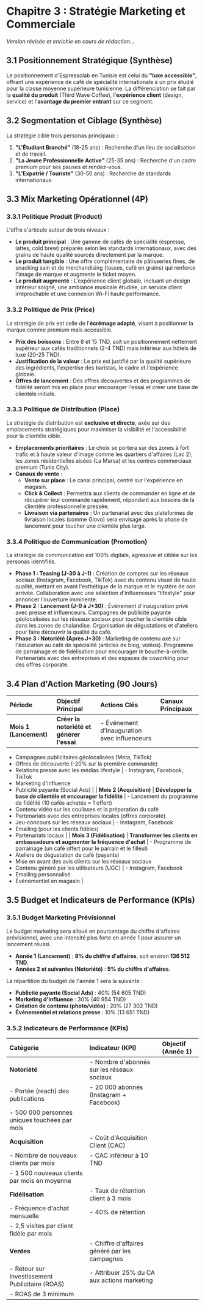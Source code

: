# Chapitre 3 : Stratégie Marketing et Commerciale

*Version révisée et enrichie en cours de rédaction...*

## 3.1 Positionnement Stratégique (Synthèse)

Le positionnement d'Espressolab en Tunisie est celui du **"luxe accessible"**, offrant une expérience de café de spécialité internationale à un prix étudié pour la classe moyenne supérieure tunisienne. La différenciation se fait par la **qualité du produit** (Third Wave Coffee), l'**expérience client** (design, service) et l'**avantage du premier entrant** sur ce segment.

## 3.2 Segmentation et Ciblage (Synthèse)

La stratégie cible trois personas principaux :
1.  **"L'Étudiant Branché"** (18-25 ans) : Recherche d'un lieu de socialisation et de travail.
2.  **"La Jeune Professionnelle Active"** (25-35 ans) : Recherche d'un cadre premium pour ses pauses et rendez-vous.
3.  **"L'Expatrié / Touriste"** (30-50 ans) : Recherche de standards internationaux.

## 3.3 Mix Marketing Opérationnel (4P)

### 3.3.1 Politique Produit (Product)

L'offre s'articule autour de trois niveaux :
- **Le produit principal** : Une gamme de cafés de spécialité (espresso, lattes, cold brew) préparés selon les standards internationaux, avec des grains de haute qualité sourcés directement par la marque.
- **Le produit tangible** : Une offre complémentaire de pâtisseries fines, de snacking sain et de merchandising (tasses, café en grains) qui renforce l'image de marque et augmente le ticket moyen.
- **Le produit augmenté** : L'expérience client globale, incluant un design intérieur soigné, une ambiance musicale étudiée, un service client irréprochable et une connexion Wi-Fi haute performance.

### 3.3.2 Politique de Prix (Price)

La stratégie de prix est celle de l'**écrémage adapté**, visant à positionner la marque comme premium mais accessible.
- **Prix des boissons** : Entre 8 et 15 TND, soit un positionnement nettement supérieur aux cafés traditionnels (2-4 TND) mais inférieur aux hôtels de luxe (20-25 TND).
- **Justification de la valeur** : Le prix est justifié par la qualité supérieure des ingrédients, l'expertise des baristas, le cadre et l'expérience globale.
- **Offres de lancement** : Des offres découvertes et des programmes de fidélité seront mis en place pour encourager l'essai et créer une base de clientèle initiale.

### 3.3.3 Politique de Distribution (Place)

La stratégie de distribution est **exclusive et directe**, axée sur des emplacements stratégiques pour maximiser la visibilité et l'accessibilité pour la clientèle cible.
- **Emplacements prioritaires** : Le choix se portera sur des zones à fort trafic et à haute valeur d'image comme les quartiers d'affaires (Lac 2), les zones résidentielles aisées (La Marsa) et les centres commerciaux premium (Tunis City).
- **Canaux de vente** :
    - **Vente sur place** : Le canal principal, centré sur l'expérience en magasin.
    - **Click & Collect** : Permettra aux clients de commander en ligne et de récupérer leur commande rapidement, répondant aux besoins de la clientèle professionnelle pressée.
    - **Livraison via partenaires** : Un partenariat avec des plateformes de livraison locales (comme Glovo) sera envisagé après la phase de lancement pour toucher une clientèle plus large.

### 3.3.4 Politique de Communication (Promotion)

La stratégie de communication est 100% digitale, agressive et ciblée sur les personas identifiés.
- **Phase 1 : Teasing (J-30 à J-1)** : Création de comptes sur les réseaux sociaux (Instagram, Facebook, TikTok) avec du contenu visuel de haute qualité, mettant en avant l'esthétique de la marque et le mystère de son arrivée. Collaboration avec une sélection d'influenceurs "lifestyle" pour annoncer l'ouverture imminente.
- **Phase 2 : Lancement (J-0 à J+30)** : Événement d'inauguration privé avec presse et influenceurs. Campagnes de publicité payante géolocalisées sur les réseaux sociaux pour toucher la clientèle cible dans les zones de chalandise. Organisation de dégustations et d'ateliers pour faire découvrir la qualité du café.
- **Phase 3 : Notoriété (Après J+30)** : Marketing de contenu axé sur l'éducation au café de spécialité (articles de blog, vidéos). Programme de parrainage et de fidélisation pour encourager le bouche-à-oreille. Partenariats avec des entreprises et des espaces de coworking pour des offres corporate.

## 3.4 Plan d'Action Marketing (90 Jours)

| Période | Objectif Principal | Actions Clés | Canaux Principaux |
| :--- | :--- | :--- | :--- |
| **Mois 1 (Lancement)** | **Créer la notoriété et générer l'essai** | - Événement d'inauguration avec influenceurs
- Campagnes publicitaires géolocalisées (Meta, TikTok)
- Offres de découverte (-20% sur la première commande)
- Relations presse avec les médias lifestyle | - Instagram, Facebook, TikTok
- Marketing d'influence
- Publicité payante (Social Ads) |
| **Mois 2 (Acquisition)** | **Développer la base de clientèle et encourager la fidélité** | - Lancement du programme de fidélité (10 cafés achetés = 1 offert)
- Contenu vidéo sur les coulisses et la préparation du café
- Partenariats avec des entreprises locales (offres corporate)
- Jeu-concours sur les réseaux sociaux | - Instagram, Facebook
- Emailing (pour les clients fidèles)
- Partenariats locaux |
| **Mois 3 (Fidélisation)** | **Transformer les clients en ambassadeurs et augmenter la fréquence d'achat** | - Programme de parrainage (un café offert pour le parrain et le filleul)
- Ateliers de dégustation de café (payants)
- Mise en avant des avis clients sur les réseaux sociaux
- Contenu généré par les utilisateurs (UGC) | - Instagram, Facebook
- Emailing personnalisé
- Événementiel en magasin |

## 3.5 Budget et Indicateurs de Performance (KPIs)

### 3.5.1 Budget Marketing Prévisionnel

Le budget marketing sera alloué en pourcentage du chiffre d'affaires prévisionnel, avec une intensité plus forte en année 1 pour assurer un lancement réussi.
- **Année 1 (Lancement)** : **8% du chiffre d'affaires**, soit environ **136 512 TND**.
- **Années 2 et suivantes (Notoriété)** : **5% du chiffre d'affaires**.

La répartition du budget de l'année 1 sera la suivante :
- **Publicité payante (Social Ads)** : 40% (54 605 TND)
- **Marketing d'influence** : 30% (40 954 TND)
- **Création de contenu (photo/vidéo)** : 20% (27 302 TND)
- **Événementiel et relations presse** : 10% (13 651 TND)

### 3.5.2 Indicateurs de Performance (KPIs)

| Catégorie | Indicateur (KPI) | Objectif (Année 1) |
| :--- | :--- | :--- |
| **Notoriété** | - Nombre d'abonnés sur les réseaux sociaux
- Portée (reach) des publications | - 20 000 abonnés (Instagram + Facebook)
- 500 000 personnes uniques touchées par mois |
| **Acquisition** | - Coût d'Acquisition Client (CAC)
- Nombre de nouveaux clients par mois | - CAC inférieur à 10 TND
- 1 500 nouveaux clients par mois en moyenne |
| **Fidélisation** | - Taux de rétention client à 3 mois
- Fréquence d'achat mensuelle | - 40% de rétention
- 2,5 visites par client fidèle par mois |
| **Ventes** | - Chiffre d'affaires généré par les campagnes
- Retour sur Investissement Publicitaire (ROAS) | - Attribuer 25% du CA aux actions marketing
- ROAS de 3 minimum |

